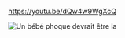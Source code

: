 https://youtu.be/dQw4w9WgXcQ

![Un bébé phoque devrait être la](/Execice1/phoque.jpg "Un Bébé phoque")